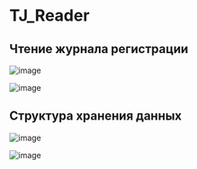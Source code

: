 # TJ_Reader

## Чтение журнала регистрации

![image](https://github.com/free-archer/TJ_Reader/assets/36464371/abe90e2f-2e68-4527-9362-5aa8dcca3e37)

![image](https://github.com/free-archer/TJ_Reader/assets/36464371/eeee4268-743f-452a-b012-66b9652cd9af)

## Структура хранения данных

![image](https://github.com/free-archer/TJ_Reader/assets/36464371/49fe8f88-1b7d-4a06-b4f7-d9428b8dc60f)

![image](https://github.com/free-archer/TJ_Reader/assets/36464371/138ecce4-38ff-4a8d-89a5-e3e0a1e36e93)


